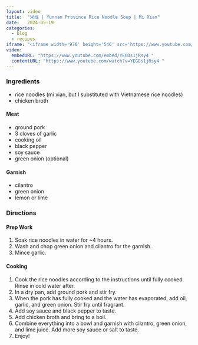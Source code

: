 ```yaml
---
layout: video
title:  "米线 | Yunnan Province Rice Noodle Soup | Mi Xian"
date:   2024-05-19
categories:
  - blog
  - recipes
iframe: "<iframe width='970' height='546' src='https://www.youtube.com/embed/YEGDs1jRsy4 ' frameborder='0' allow='accelerometer; autoplay; encrypted-media; gyroscope; picture-in-picture' allowfullscreen></iframe>"
video:
  embedURL: "https://www.youtube.com/embed/YEGDs1jRsy4 "
  contentURL: "https://www.youtube.com/watch?v=YEGDs1jRsy4 "
---
```


### Ingredients
* rice noodles (mi xian, but I substituted with Vietnamese rice noodles)
* chicken broth

#### Meat
* ground pork
* 3 cloves of garlic
* cooking oil
* black pepper
* soy sauce
* green onion (optional)

#### Garnish
* cilantro
* green onion
* lemon or lime

### Directions
#### Prep Work
1. Soak rice noodles in water for ~4 hours.
2. Wash and chop green onion and cilantro for the garnish.
3. Mince garlic.

#### Cooking
1. Cook the rice noodles according to the instructions until fully cooked. Rinse in cold water after.
2. In a dry pan, add ground pork and stir fry.
3. When the pork has fully cooked and the water has evaporated, add oil, garlic, and green onion. Stir fry until fragrant.
4. Add soy sauce and black pepper to taste.
5. Add chicken broth and bring to a boil.
6. Combine everything into a bowl and garnish with cilantro, green onion, and lime juice. Add more soy sauce or salt to taste.
7. Enjoy!
